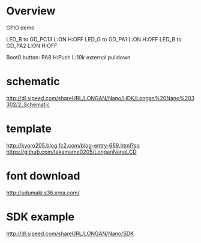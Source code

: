 # Overview

GPIO demo

LED_R to GD_PC13 L:ON H:OFF
LED_G to GD_PA1  L:ON H:OFF
LED_B to GD_PA2  L:ON H:OFF

Boot0 button: PA8  H:Push L:10k external pulldown

# schematic
http://dl.sipeed.com/shareURL/LONGAN/Nano/HDK/Longan%20Nano%203302/2_Schematic

# template
http://kyoro205.blog.fc2.com/blog-entry-669.html?sp
https://github.com/takamame0205/LonganNanoLCD

# font download
http://udumaki.s36.xrea.com/

# SDK example

http://dl.sipeed.com/shareURL/LONGAN/Nano/SDK